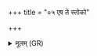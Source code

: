 +++
title = "०५ एष ते स्तोको"

+++
<details><summary>मूलम् (GR)</summary>

एष ते स्तोको हृदयं  
दिग्धेवेषुः प्र पद्यताम् ।  
अस्त्राखणं यथेष्वा  
कामो विध्यतु त्वा मम  
प्र (…) ॥ +++(see 1e)+++
</details>